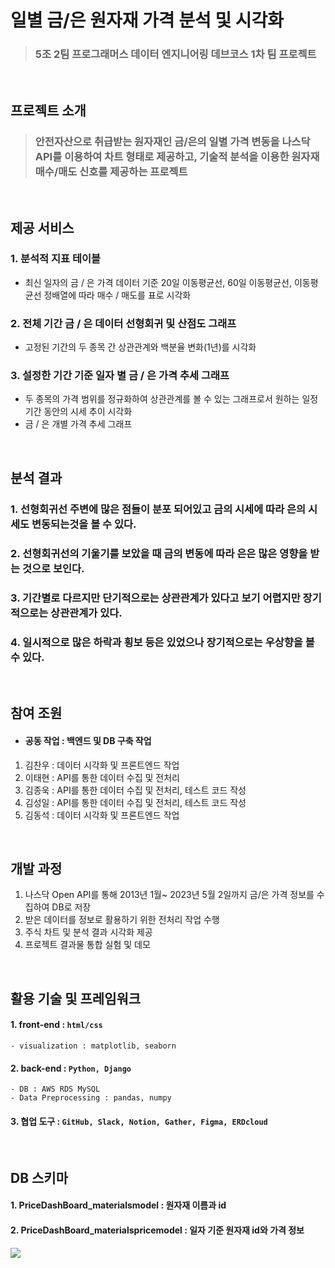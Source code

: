 # 일별 금/은 원자재 가격 분석 및 시각화
> ### 5조 2팀 프로그래머스 데이터 엔지니어링 데브코스 1차 팀 프로젝트 

<BR>

## 프로젝트 소개
> ###  안전자산으로 취급받는 원자재인 금/은의 일별 가격 변동을 나스닥 API를 이용하여 차트 형태로 제공하고, 기술적 분석을 이용한 원자재 매수/매도 신호를 제공하는 프로젝트

<BR>

## 제공 서비스
### 1. 분석적 지표 테이블
- 최신 일자의 금 / 은 가격 데이터 기준 20일 이동평균선, 60일 이동평균선, 이동평균선 정배열에 따라 매수 / 매도를 표로 시각화
### 2. 전체 기간 금 / 은 데이터 선형회귀 및 산점도 그래프
- 고정된 기간의 두 종목 간 상관관계와 백분율 변화(1년)를 시각화
### 3. 설정한 기간 기준 일자 별 금 / 은 가격 추세 그래프
- 두 종목의 가격 범위를 정규화하여 상관관계를 볼 수 있는 그래프로서 원하는 일정 기간 동안의 시세 추이 시각화
- 금 / 은 개별 가격 추세 그래프

<BR>

## 분석 결과
### 1. 선형회귀선 주변에 많은 점들이 분포 되어있고 금의 시세에 따라 은의 시세도 변동되는것을 볼 수 있다.

### 2. 선형회귀선의 기울기를 보았을 때 금의 변동에 따라 은은 많은 영향을 받는 것으로 보인다.

### 3. 기간별로 다르지만 단기적으로는 상관관계가 있다고 보기 어렵지만 장기적으로는 상관관계가 있다.

### 4. 일시적으로 많은 하락과 횡보 등은 있었으나 장기적으로는 우상향을 볼 수 있다.

<BR>

## 참여 조원
- #### 공동 작업 : 백엔드 및 DB 구축 작업
1. 김찬우 : 데이터 시각화 및 프론트엔드 작업
2. 이태현 : API를 통한 데이터 수집 및 전처리
3. 김종욱 : API를 통한 데이터 수집 및 전처리, 테스트 코드 작성
4. 김성일 : API를 통한 데이터 수집 및 전처리, 테스트 코드 작성
5. 김동석 : 데이터 시각화 및 프론트엔드 작업

<BR>

## 개발 과정
1. 나스닥 Open API를 통해 2013년 1월~ 2023년 5월 2일까지 금/은 가격 정보를 수집하여 DB로 저장
2. 받은 데이터를 정보로 활용하기 위한 전처리 작업 수행
3. 주식 차트 및 분석 결과 시각화 제공
4. 프로젝트 결과물 통합 실험 및 데모

<BR>

## 활용 기술 및 프레임워크
#### 1. front-end : `html/css`
    - visualization : matplotlib, seaborn

#### 2. back-end : `Python, Django`
    - DB : AWS RDS MySQL
    - Data Preprocessing : pandas, numpy

#### 3. 협업 도구 : `GitHub, Slack, Notion, Gather, Figma, ERDcloud`

<BR>

## DB 스키마
#### 1. PriceDashBoard_materialsmodel : 원자재 이름과 id
#### 2. PriceDashBoard_materialspricemodel : 일자 기준 원자재 id와 가격 정보

<img src="https://user-images.githubusercontent.com/50550972/236378316-d35748f5-6a96-4e49-aef6-8a15cdc3f91a.png">

<BR>

